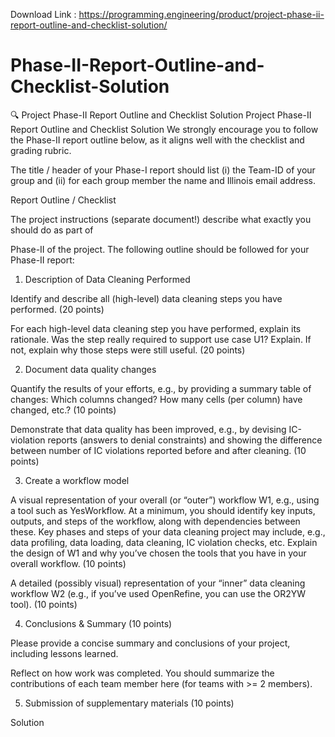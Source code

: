 
Download Link : https://programming.engineering/product/project-phase-ii-report-outline-and-checklist-solution/

#  Phase-II-Report-Outline-and-Checklist-Solution
 🔍 Project Phase-II Report Outline and Checklist Solution Project Phase-II Report Outline and Checklist Solution
We strongly encourage you to follow the Phase-II report outline below, as it aligns well with the checklist and grading rubric.

The title / header of your Phase-I report should list (i) the Team-ID of your group and (ii) for each group member the name and Illinois email address.

Report Outline / Checklist

The project instructions (separate document!) describe what exactly you should do as part of

Phase-II of the project. The following outline should be followed for your Phase-II report:

1. Description of Data Cleaning Performed

Identify and describe all (high-level) data cleaning steps you have performed. (20 points)

For each high-level data cleaning step you have performed, explain its rationale. Was the step really required to support use case U1? Explain. If not, explain why those steps were still useful. (20 points)

2. Document data quality changes

Quantify the results of your efforts, e.g., by providing a summary table of changes: Which columns changed? How many cells (per column) have changed, etc.? (10 points)

Demonstrate that data quality has been improved, e.g., by devising IC-violation reports (answers to denial constraints) and showing the difference between number of IC violations reported before and after cleaning. (10 points)

3. Create a workflow model

A visual representation of your overall (or “outer”) workflow W1, e.g., using a tool such as YesWorkflow. At a minimum, you should identify key inputs, outputs, and steps of the workflow, along with dependencies between these. Key phases and steps of your data cleaning project may include, e.g., data profiling, data loading, data cleaning, IC violation checks, etc. Explain the design of W1 and why you’ve chosen the tools that you have in your overall workflow. (10 points)

A detailed (possibly visual) representation of your “inner” data cleaning workflow W2 (e.g., if you’ve used OpenRefine, you can use the OR2YW tool). (10 points)

4. Conclusions & Summary (10 points)

Please provide a concise summary and conclusions of your project, including lessons learned.

Reflect on how work was completed. You should summarize the contributions of each team member here (for teams with >= 2 members).

5. Submission of supplementary materials (10 points)

Solution
